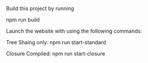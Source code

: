 Build this project by running

npm run build

Launch the website with using the following commands:

Tree Shaing only: npm run start-standard

Closure Compiled: npm run start-closure

